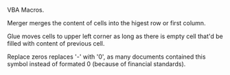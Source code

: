 VBA Macros.

Merger merges the content of cells into the higest row or first column.

Glue moves cells to upper left corner as long as there is empty cell that'd be filled with content of previous cell.

Replace zeros replaces '-' with '0', as many documents contained this symbol instead of formated 0 (because of financial standards).

